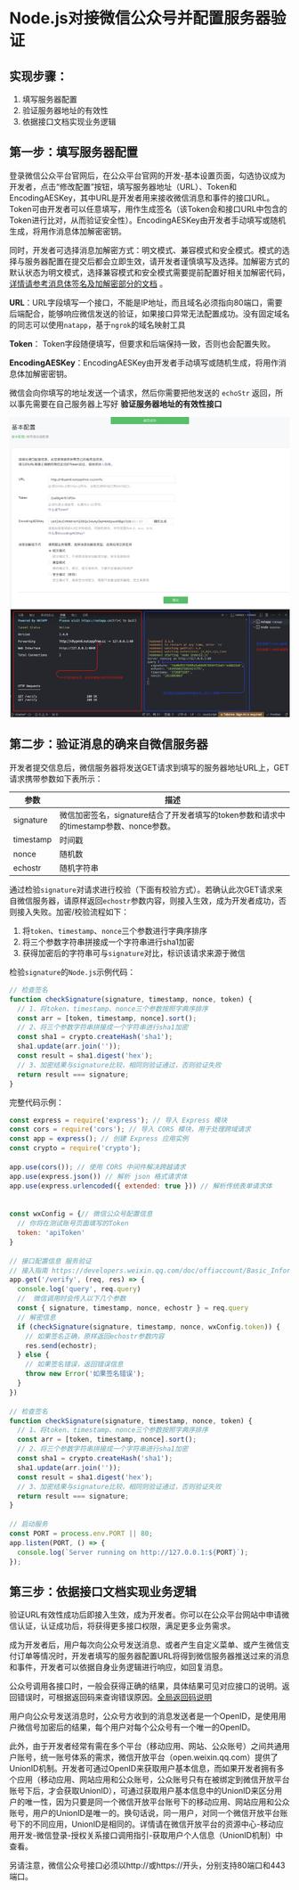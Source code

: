 # Node.js对接微信公众号并配置服务器验证

## 实现步骤：

1. 填写服务器配置
2. 验证服务器地址的有效性
3. 依据接口文档实现业务逻辑

## 第一步：填写服务器配置


登录微信公众平台官网后，在公众平台官网的开发-基本设置页面，勾选协议成为开发者，点击“修改配置”按钮，填写服务器地址（URL）、Token和EncodingAESKey，其中URL是开发者用来接收微信消息和事件的接口URL。Token可由开发者可以任意填写，用作生成签名（该Token会和接口URL中包含的Token进行比对，从而验证安全性）。EncodingAESKey由开发者手动填写或随机生成，将用作消息体加解密密钥。

同时，开发者可选择消息加解密方式：明文模式、兼容模式和安全模式。模式的选择与服务器配置在提交后都会立即生效，请开发者谨慎填写及选择。加解密方式的默认状态为明文模式，选择兼容模式和安全模式需要提前配置好相关加解密代码，[详情请参考消息体签名及加解密部分的文档](https://developers.weixin.qq.com/doc/offiaccount/Message_Management/Message_encryption_and_decryption_instructions.html) 。


**URL**：URL字段填写一个接口，不能是IP地址，而且域名必须指向80端口，需要后端配合，能够响应微信发送的验证，如果接口异常无法配置成功。没有固定域名的同志可以使用`natapp`，基于`ngrok`的域名映射工具

**Token**： Token字段随便填写，但要求和后端保持一致，否则也会配置失败。

**EncodingAESKey**：EncodingAESKey由开发者手动填写或随机生成，将用作消息体加解密密钥。

微信会向你填写的地址发送一个请求，然后你需要把他发送的 `echoStr` 返回，所以事先需要在自己服务器上写好 **验证服务器地址的有效性接口**


![](./images/01.png)



## 第二步：验证消息的确来自微信服务器

开发者提交信息后，微信服务器将发送GET请求到填写的服务器地址URL上，GET请求携带参数如下表所示：

| 参数 | 描述 |
| --- | --- |
| signature | 微信加密签名，signature结合了开发者填写的token参数和请求中的timestamp参数、nonce参数。 |
| timestamp | 时间戳 |
| nonce | 随机数 |
| echostr | 随机字符串 |


通过检验`signature`对请求进行校验（下面有校验方式）。若确认此次GET请求来自微信服务器，请原样返回`echostr`参数内容，则接入生效，成为开发者成功，否则接入失败。加密/校验流程如下：

1. 将`token`、`timestamp`、`nonce`三个参数进行字典序排序
2. 将三个参数字符串拼接成一个字符串进行sha1加密
3. 获得加密后的字符串可与`signature`对比，标识该请求来源于微信

检验`signature`的`Node.js`示例代码：

```js
// 检查签名
function checkSignature(signature, timestamp, nonce, token) {
  // 1、将token、timestamp、nonce三个参数按照字典序排序
  const arr = [token, timestamp, nonce].sort();
  // 2、将三个参数字符串拼接成一个字符串进行sha1加密
  const sha1 = crypto.createHash('sha1');
  sha1.update(arr.join(''));
  const result = sha1.digest('hex');
  // 3、加密结果与signature比较，相同则验证通过，否则验证失败
  return result === signature;
}
```

完整代码示例：
```js
const express = require('express'); // 导入 Express 模块
const cors = require('cors'); // 导入 CORS 模块，用于处理跨域请求
const app = express(); // 创建 Express 应用实例
const crypto = require('crypto');

app.use(cors()); // 使用 CORS 中间件解决跨越请求
app.use(express.json()) // 解析 json 格式请求体
app.use(express.urlencoded({ extended: true })) // 解析传统表单请求体


const wxConfig = {// 微信公众号配置信息
  // 你将在测试账号页面填写的Token
  token: 'apiToken'
}

// 接口配置信息 服务验证
// 接入指南 https://developers.weixin.qq.com/doc/offiaccount/Basic_Information/Access_Overview.html
app.get('/verify', (req, res) => {
  console.log('query', req.query)
  //  微信调用时会传入以下几个参数
  const { signature, timestamp, nonce, echostr } = req.query
  // 解密信息
  if (checkSignature(signature, timestamp, nonce, wxConfig.token)) {
    // 如果签名正确，原样返回echostr参数内容
    res.send(echostr);
  } else {
    // 如果签名错误，返回错误信息
    throw new Error('如果签名错误');
  }
})

// 检查签名
function checkSignature(signature, timestamp, nonce, token) {
  // 1、将token、timestamp、nonce三个参数按照字典序排序
  const arr = [token, timestamp, nonce].sort();
  // 2、将三个参数字符串拼接成一个字符串进行sha1加密
  const sha1 = crypto.createHash('sha1');
  sha1.update(arr.join(''));
  const result = sha1.digest('hex');
  // 3、加密结果与signature比较，相同则验证通过，否则验证失败
  return result === signature;
}

// 启动服务
const PORT = process.env.PORT || 80;
app.listen(PORT, () => {
  console.log(`Server running on http://127.0.0.1:${PORT}`);
});
```

## 第三步：依据接口文档实现业务逻辑

验证URL有效性成功后即接入生效，成为开发者。你可以在公众平台网站中申请微信认证，认证成功后，将获得更多接口权限，满足更多业务需求。

成为开发者后，用户每次向公众号发送消息、或者产生自定义菜单、或产生微信支付订单等情况时，开发者填写的服务器配置URL将得到微信服务器推送过来的消息和事件，开发者可以依据自身业务逻辑进行响应，如回复消息。

公众号调用各接口时，一般会获得正确的结果，具体结果可见对应接口的说明。返回错误时，可根据返回码来查询错误原因。[全局返回码说明](https://developers.weixin.qq.com/doc/offiaccount/Getting_Started/Global_Return_Code.html)

用户向公众号发送消息时，公众号方收到的消息发送者是一个OpenID，是使用用户微信号加密后的结果，每个用户对每个公众号有一个唯一的OpenID。

此外，由于开发者经常有需在多个平台（移动应用、网站、公众账号）之间共通用户账号，统一账号体系的需求，微信开放平台（open.weixin.qq.com）提供了UnionID机制。开发者可通过OpenID来获取用户基本信息，而如果开发者拥有多个应用（移动应用、网站应用和公众账号，公众账号只有在被绑定到微信开放平台账号下后，才会获取UnionID），可通过获取用户基本信息中的UnionID来区分用户的唯一性，因为只要是同一个微信开放平台账号下的移动应用、网站应用和公众账号，用户的UnionID是唯一的。换句话说，同一用户，对同一个微信开放平台账号下的不同应用，UnionID是相同的。详情请在微信开放平台的资源中心-移动应用开发-微信登录-授权关系接口调用指引-获取用户个人信息（UnionID机制）中查看。

另请注意，微信公众号接口必须以http://或https://开头，分别支持80端口和443端口。
